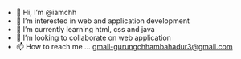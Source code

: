 - 👋 Hi, I’m @iamchh
- 👀 I’m interested in web and application development
- 🌱 I’m currently learning html, css and java
- 💞️ I’m looking to collaborate on web application
- 📫 How to reach me ...
gmail-gurungchhambahadur3@gmail.com

<!---
iamchh/iamchh is a ✨ special ✨ repository because its `README.md` (this file) appears on your GitHub profile.
You can click the Preview link to take a look at your changes.
--->
